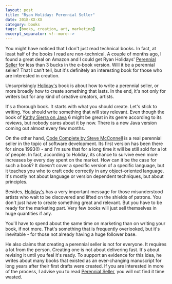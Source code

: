 ```yaml
---
layout: post
title: "Ryan Holiday: Perennial Seller"
date: 2018-XX-XX
category: books
tags: [books, creation, art, marketing]
excerpt_separator: <!--more-->
---
```

You might have noticed that I don't just read technical books. In fact, at least half of the books I read are non-technical. A couple of months ago, I found a great deal on Amazon and I could get Ryan Holidays' [Perennial Seller](https://amzn.to/2vbk9d0) for less than 3 bucks in the e-book version. Will it be a perennial seller? That I can't tell, but it's definitely an interesting book for those who are interested in creation.
<!--more-->

Unsurprisingly [Holiday's](https://ryanholiday.net/) book is about how to write a perennial seller, or more broadly how to create something that lasts. In the end, it's not only for writers but for any kind of creative creators, artists.

It's a thorough book. It starts with what you should create. Let's stick to writing. You should write something that will stay relevant. Even though the book of [Kathy Sierra on Java](https://amzn.to/2vc3969) 6 might be great in its genre according to its reviews, but nobody cares about it by now. There is a new Java version coming out almost every few months. 

On the other hand, [Code Complete by Steve McConnell](https://amzn.to/2Ozjydf) is a real perennial seller in the topic of software development. Its first version has been there for since 1993(!) - and I'm sure that for a long time it will be still sold for a lot of people. In fact, according to Holiday, its chance to survive even more increases by every day spent on the market. How can it be the case for such a book? It doesn't cover a specific version of a specific language, but it teaches you who to craft code correctly in any object-oriented language. It's mostly not about language or version dependent techniques, but about principles.

Besides, [Holiday's](https://ryanholiday.net/) has a very important message for those misunderstood artists who wait to be discovered and lifted on the shields of patrons. You don't just have to create something great and relevant. But you have to be ready for the marketing part. Very few books will just sell themselves in huge quantities if any.

You'll have to spend about the same time on marketing than on writing your book, if not more. That's something that is frequently overlooked, but it's inevitable - for those not already having a huge follower base.

He also claims that creating a perennial seller is not for everyone. It requires a lot from the person. Creating one is not about delivering fast. It's about revising it until you feel it's ready. To support an evidence for this idea, he writes about many books that existed as an ever-changing manuscript for long years after their first drafts were created. If you are interested in more of the process, I advise you to read [Perennial Seller](https://amzn.to/2vbk9d0), you will not find it time wasted.